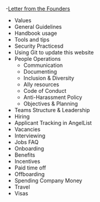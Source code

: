 
-[Letter from the Founders](https://prose.io/#EnzymeCorp/handbook/edit/master/letter%20from%20CEO.md "Letter from the Founders")
- Values
- General Guidelines
- Handbook usage
- Tools and tips
- Security Practicesd
- Using Git to update this website
- People Operations
	- Communication
	- Documenting
	- Inclusion & Diversity
	- Ally resources
	- Code of Conduct
	- Anti-Harassment Policy
	- Objectives & Planning
- Teams Structure & Leadership
- Hiring
- Applicant Tracking in AngelList
- Vacancies
- Interviewing
- Jobs FAQ
- Onboarding
- Benefits
- Incentives
- Paid time off
- Offboarding
- Spending Company Money
- Travel
- Visas


